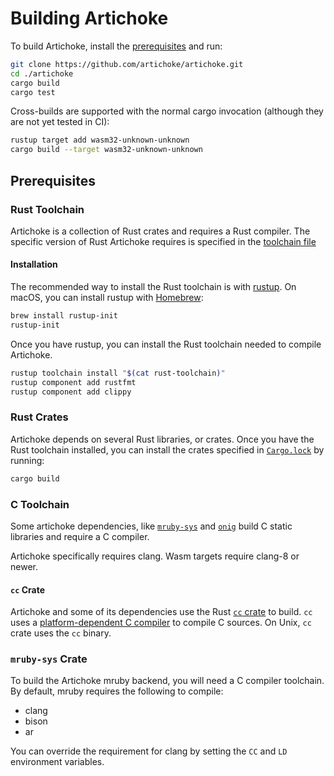 # Building Artichoke

To build Artichoke, install the [prerequisites](#prerequisites) and run:

```sh
git clone https://github.com/artichoke/artichoke.git
cd ./artichoke
cargo build
cargo test
```

Cross-builds are supported with the normal cargo invocation (although they are
not yet tested in CI):

```sh
rustup target add wasm32-unknown-unknown
cargo build --target wasm32-unknown-unknown
```

## Prerequisites

### Rust Toolchain

Artichoke is a collection of Rust crates and requires a Rust compiler. The
specific version of Rust Artichoke requires is specified in the
[toolchain file](/rust-toolchain)

#### Installation

The recommended way to install the Rust toolchain is with
[rustup](https://rustup.rs/). On macOS, you can install rustup with
[Homebrew](https://docs.brew.sh/Installation):

```sh
brew install rustup-init
rustup-init
```

Once you have rustup, you can install the Rust toolchain needed to compile
Artichoke.

```sh
rustup toolchain install "$(cat rust-toolchain)"
rustup component add rustfmt
rustup component add clippy
```

### Rust Crates

Artichoke depends on several Rust libraries, or crates. Once you have the Rust
toolchain installed, you can install the crates specified in
[`Cargo.lock`](/Cargo.lock) by running:

```sh
cargo build
```

### C Toolchain

Some artichoke dependencies, like [`mruby-sys`](/mruby-sys) and
[`onig`](https://docs.rs/onig/) build C static libraries and require a C
compiler.

Artichoke specifically requires clang. Wasm targets require clang-8 or newer.

#### `cc` Crate

Artichoke and some of its dependencies use the Rust
[`cc` crate](https://crates.io/crates/cc) to build. `cc` uses a
[platform-dependent C compiler](https://github.com/alexcrichton/cc-rs#compile-time-requirements)
to compile C sources. On Unix, `cc` crate uses the `cc` binary.

### `mruby-sys` Crate

To build the Artichoke mruby backend, you will need a C compiler toolchain. By
default, mruby requires the following to compile:

- clang
- bison
- ar

You can override the requirement for clang by setting the `CC` and `LD`
environment variables.

